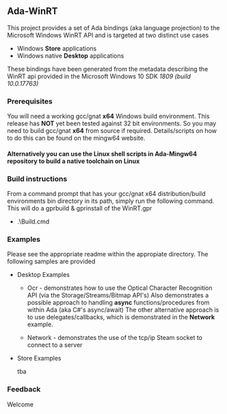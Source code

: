 ## Ada-WinRT

This project provides a set of Ada bindings (aka language projection) to the Microsoft Windows WinRT API
and is targeted at two distinct use cases

- Windows **Store** applications
- Windows native **Desktop** applications

These bindings have been generated from the metadata describing the WinRT api provided in the
Microsoft Windows 10 SDK *1809 (build 10.0.17763)*

### Prerequisites

You will need a working gcc/gnat **x64** Windows build environment. This release has **NOT** yet been
tested against 32 bit environments. So you may need to build gcc/gnat **x64** from source if required.
Details/scripts on how to do this can be found on the mingw64 website.

#### Alternatively you can use the Linux shell scripts in Ada-Mingw64 repository to build a native toolchain on Linux

### Build instructions

From a command prompt that has your gcc/gnat x64 distribution/build environments bin directory in its path,
simply run the following command. This will do a gprbuild & gprinstall of the WinRT.gpr

* .\Build.cmd

### Examples

Please see the appropriate readme within the appropiate directory. The following samples are provided

* Desktop Examples

  * Ocr - demonstrates how to use the Optical Character Recognition API (via the Storage/Streams/Bitmap API's) Also demonstrates a possible approach to handling **async** functions/procedures from within Ada (aka C#'s async/await) The other alternative approach is to use delegates/callbacks, which is demonstrated in the **Network** example.
  
  * Network - demonstrates the use of the tcp/ip Steam socket to connect to a server

* Store Examples

  tba

### Feedback

Welcome
